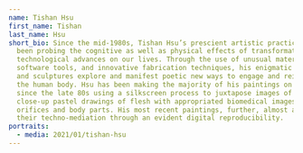 ```yaml
---
name: Tishan Hsu
first_name: Tishan
last_name: Hsu
short_bio: Since the mid-1980s, Tishan Hsu’s prescient artistic practice has
  been probing the cognitive as well as physical effects of transformative
  technological advances on our lives. Through the use of unusual materials,
  software tools, and innovative fabrication techniques, his enigmatic paintings
  and sculptures explore and manifest poetic new ways to engage and reimagine
  the human body. Hsu has been making the majority of his paintings on canvas
  since the late 80s using a silkscreen process to juxtapose images of his
  close-up pastel drawings of flesh with appropriated biomedical images of
  orifices and body parts. His most recent paintings, further, almost announce
  their techno-mediation through an evident digital reproducibility.
portraits:
  - media: 2021/01/tishan-hsu
---
```

